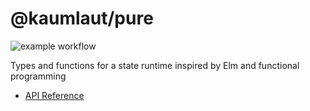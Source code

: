 # @kaumlaut/pure

![example workflow](https://github.com/maxkaemmerer/pure/actions/workflows/node.js.yml/badge.svg)

Types and functions for a state runtime inspired by Elm and functional programming

- [API Reference](https://maxkaemmerer.github.io/pure/)
